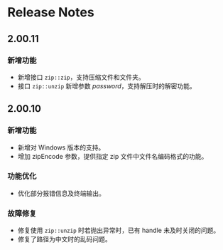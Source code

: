 # Release Notes

## 2.00.11

### 新增功能

- 新增接口 `zip::zip`，支持压缩文件和文件夹。
- 接口 `zip::unzip` 新增参数 *password*，支持解压时的解密功能。

## 2.00.10

### 新增功能

- 新增对 Windows 版本的支持。
- 增加 zipEncode 参数，提供指定 zip 文件中文件名编码格式的功能。

### 功能优化

- 优化部分报错信息及终端输出。

### 故障修复

- 修复使用 `zip::unzip` 时若抛出异常时，已有 handle 未及时关闭的问题。
- 修复了路径为中文时的乱码问题。

